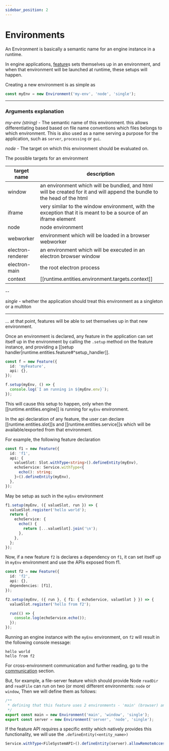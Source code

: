 ```yaml
---
sidebar_position: 2
---
```


# Environments

An Environment is basically a semantic name for an engine instance in a runtime.

In engine applications, [feature](../feature)s sets themselves up in an environment, and when that environment will be
launched at runtime, these setups will happen.

Creating a new environment is as simple as

```ts
const myEnv = new Environment('my-env', 'node', 'single');
```

---

### Arguments explanation

_my-env (string)_ - The semantic name of this environment. this allows differentiating based based on file name
conventions which files belongs to which environment.
This is also used as a name serving a purpose for the application, such as `server`, `processing` or `gui`.

_node_ - The target on which this environment should be evaluated on.

The possible targets for an environment

| target name       | description                                                                                                              |
|-------------------|--------------------------------------------------------------------------------------------------------------------------|
| window            | an environment which will be bundled, and html will be created for it and will append the bundle to the head of the html |
| iframe            | very similar to the window environment, with the exception that it is meant to be a source of an iframe element          |
| node              | node environment                                                                                                         |
| webworker         | environment which will be loaded in a browser webworker                                                                  |
| electron-renderer | an environment which will be executed in an electron browser window                                                      |
| electron-main     | the root electron process                                                                                                |
| context           | [[runtime.entities.environment.targets.context]]                                                                         |

--

_single_ - whether the application should treat this environment as a singleton or a multiton

---

... at that point, features will be able to set themselves up in that new environment.

Once an environment is declared, any feature in the application can set itself up in the environment by calling
the `.setup` method on the feature instance, and providing a [[setup handler|runtime.entities.feature#^setup_handler]].

```ts
const f = new Feature({
  id: 'myFeature',
  api: {},
});

f.setup(myEnv, () => {
  console.log(`I am running in ${myEnv.env}`);
});
```

This will cause this setup to happen, only when the [[runtime.entities.engine]] is running for `myEnv` environment.

In the api declaration of any feature, the user can declare [[runtime.entities.slot]]s and [[runtime.entities.service]]s
which will be available/exported from that environment.

For example, the following feature declaration

```ts
const f1 = new Feature({
  id: 'f1',
  api: {
    valueSlot: Slot.withType<string>().defineEntity(myEnv),
    echoService: Service.withType<{
      echo(): string;
    }>().defineEntity(myEnv),
  },
});
```

May be setup as such in the `myEnv` environment

```ts
f1.setup(myEnv, ({ valueSlot, run }) => {
  valueSlot.register('hello world');
  return {
    echoService: {
      echo() {
        return [...valueSlot].join('\n');
      },
    },
  };
});
```

Now, if a new feature `f2` is declares a dependency on `f1`, it can set itself up in `myEnv` environment and use the
APIs exposed from f1.

```ts
const f2 = new Feature({
  id: 'f2',
  api: {},
  dependencies: [f1],
});

f2.setup(myEnv, ({ run }, { f1: { echoService, valueSlot } }) => {
  valueSlot.register('hello from f2');

  run(() => {
    console.log(echoService.echo());
  });
});
```

Running an engine instance with the `myEnv` environment, on `f2` will result in the following console message:

```
hello world
hello from f2
```

For cross-environment communication and further reading, go to the [communication](../communication) section.

But, for example, a file-server feature which should provide Node `readDir` and `readFile` can run on two (or more)
different environments: `node` or `window`, Then we will define them as follows:

```typescript
/**
 * defining that this feature uses 2 environments - 'main' (browser) and LiveServer environment with the semantic name 'server'
 */
export const main = new Environment('main', 'window', 'single');
export const server = new Environment('server', 'node', 'single');
```

If the feature API requires a specific entity which natively provides this functionality, we will use
the `.defineEntity(<entity_name>)`

```typescript
Service.withType<FileSystemAPI>().defineEntity(server).allowRemoteAccess();
```
